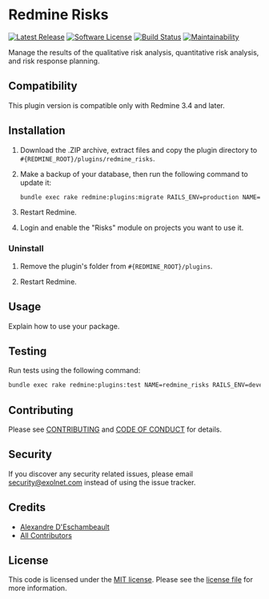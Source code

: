 # Redmine Risks

[![Latest Release](https://img.shields.io/github/release/eXolnet/redmine-risks.svg?style=flat-square)](https://github.com/eXolnet/redmine-risks/releases)
[![Software License](https://img.shields.io/badge/license-MIT-8469ad.svg?style=flat-square)](LICENSE)
[![Build Status](https://img.shields.io/travis/eXolnet/redmine-risks/master.svg?style=flat-square)](https://travis-ci.org/eXolnet/redmine-risks)
[![Maintainability](https://api.codeclimate.com/v1/badges/f324ff43e12187b3b8aa/maintainability)](https://codeclimate.com/github/eXolnet/redmine-risks/maintainability)

Manage the results of the qualitative risk analysis, quantitative risk analysis, and risk response planning.

## Compatibility

This plugin version is compatible only with Redmine 3.4 and later.

## Installation

1. Download the .ZIP archive, extract files and copy the plugin directory to `#{REDMINE_ROOT}/plugins/redmine_risks`.

2. Make a backup of your database, then run the following command to update it:

    ```bash
    bundle exec rake redmine:plugins:migrate RAILS_ENV=production NAME=redmine_risks
    ```
    
3. Restart Redmine.

4. Login and enable the "Risks" module on projects you want to use it.

### Uninstall

1. Remove the plugin's folder from `#{REDMINE_ROOT}/plugins`.

2. Restart Redmine.

## Usage

Explain how to use your package.

## Testing

Run tests using the following command:

```bash
bundle exec rake redmine:plugins:test NAME=redmine_risks RAILS_ENV=development
```

## Contributing

Please see [CONTRIBUTING](CONTRIBUTING.md) and [CODE OF CONDUCT](CODE_OF_CONDUCT.md) for details.

## Security

If you discover any security related issues, please email security@exolnet.com instead of using the issue tracker.

## Credits

- [Alexandre D'Eschambeault](https://github.com/xel1045)
- [All Contributors](../../contributors)

## License

This code is licensed under the [MIT license](http://choosealicense.com/licenses/mit/).
Please see the [license file](LICENSE) for more information.
